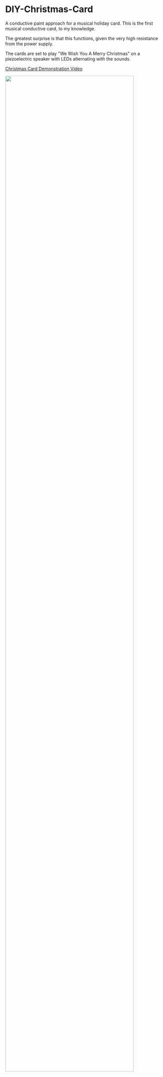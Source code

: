 # DIY-Christmas-Card
A conductive paint approach for a musical holiday card. This is the first musical conductive card, to my knowledge. 

The greatest surprise is that this functions, given the very high resistance from the power supply.

The cards are set to play "We Wish You A Merry Christmas" on a piezoelectric speaker with LEDs alternating with the sounds.


[Christmas Card Demonstration Video](https://drive.google.com/file/d/0Bz6ujl9qzwvkYTQzWllkMkUzT0E/view)



<img src="https://cloud.githubusercontent.com/assets/14482475/10267733/571634a8-6a55-11e5-800a-c3e482430f11.png" width="90%"></img> 
